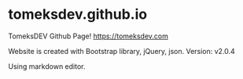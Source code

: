 # tomeksdev.github.io
TomeksDEV Github Page! https://tomeksdev.com

Website is created with Bootstrap library, jQuery, json.
Version: v2.0.4


Using markdown editor.
